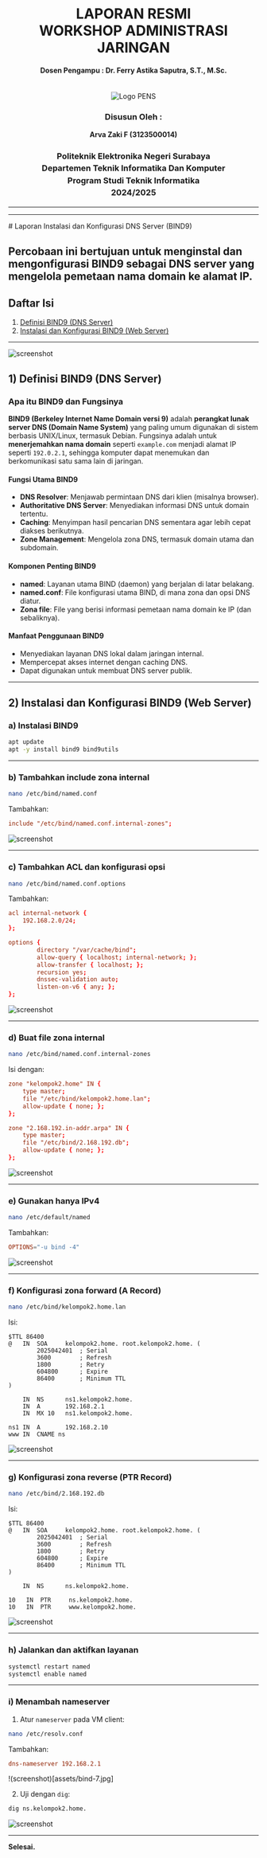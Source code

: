 <div align="center">
  <h1 style="text-align: center;font-weight: bold">LAPORAN RESMI<br>WORKSHOP ADMINISTRASI JARINGAN</h1>
  <h4 style="text-align: center;">Dosen Pengampu : Dr. Ferry Astika Saputra, S.T., M.Sc.</h4>
</div>
<br />
<div align="center">
  <img src="https://upload.wikimedia.org/wikipedia/id/4/44/Logo_PENS.png" alt="Logo PENS">
  <h3 style="text-align: center;">Disusun Oleh : </h3>
  <p style="text-align: center;">
    <strong>Arva Zaki F (3123500014) </strong><br>
  </p>
<h3 style="text-align: center;line-height: 1.5">Politeknik Elektronika Negeri Surabaya<br>Departemen Teknik Informatika Dan Komputer<br>Program Studi Teknik Informatika<br>2024/2025</h3>
  <hr><hr>
</div>
# Laporan Instalasi dan Konfigurasi DNS Server (BIND9)

Percobaan ini bertujuan untuk menginstal dan mengonfigurasi **BIND9** sebagai DNS server yang mengelola pemetaan nama domain ke alamat IP.
---

## Daftar Isi

1) [Definisi BIND9 (DNS Server)](#1-definisi-bind9)  
2) [Instalasi dan Konfigurasi BIND9 (Web Server)](#2-instalasi-dan-konfigurasi-bind9-dns-server)

---

![screenshot](assets/topologi.png)
## 1) Definisi BIND9 (DNS Server)


### **Apa itu BIND9 dan Fungsinya**

**BIND9 (Berkeley Internet Name Domain versi 9)** adalah **perangkat lunak server DNS (Domain Name System)** yang paling umum digunakan di sistem berbasis UNIX/Linux, termasuk Debian. Fungsinya adalah untuk **menerjemahkan nama domain** seperti `example.com` menjadi alamat IP seperti `192.0.2.1`, sehingga komputer dapat menemukan dan berkomunikasi satu sama lain di jaringan.

#### **Fungsi Utama BIND9**

* **DNS Resolver**: Menjawab permintaan DNS dari klien (misalnya browser).
* **Authoritative DNS Server**: Menyediakan informasi DNS untuk domain tertentu.
* **Caching**: Menyimpan hasil pencarian DNS sementara agar lebih cepat diakses berikutnya.
* **Zone Management**: Mengelola zona DNS, termasuk domain utama dan subdomain.

#### **Komponen Penting BIND9**

* **named**: Layanan utama BIND (daemon) yang berjalan di latar belakang.
* **named.conf**: File konfigurasi utama BIND, di mana zona dan opsi DNS diatur.
* **Zona file**: File yang berisi informasi pemetaan nama domain ke IP (dan sebaliknya).

#### **Manfaat Penggunaan BIND9**

* Menyediakan layanan DNS lokal dalam jaringan internal.
* Mempercepat akses internet dengan caching DNS.
* Dapat digunakan untuk membuat DNS server publik.

---

## 2) Instalasi dan Konfigurasi BIND9 (Web Server)


### a) Instalasi BIND9

```bash
apt update
apt -y install bind9 bind9utils
```

---

### b) Tambahkan include zona internal

```bash
nano /etc/bind/named.conf
```

Tambahkan:
```conf
include "/etc/bind/named.conf.internal-zones";
```

![screenshot](assets/bind-1.jpg)

---

### c) Tambahkan ACL dan konfigurasi opsi

```bash
nano /etc/bind/named.conf.options
```

Tambahkan:
```conf
acl internal-network {
    192.168.2.0/24;
};

options {
        directory "/var/cache/bind";
        allow-query { localhost; internal-network; };
        allow-transfer { localhost; };
        recursion yes;
        dnssec-validation auto;
        listen-on-v6 { any; };
};
```

![screenshot](assets/bind-2.jpg)

---

### d) Buat file zona internal

```bash
nano /etc/bind/named.conf.internal-zones
```

Isi dengan:
```conf
zone "kelompok2.home" IN {
    type master;
    file "/etc/bind/kelompok2.home.lan";
    allow-update { none; };
};

zone "2.168.192.in-addr.arpa" IN {
    type master;
    file "/etc/bind/2.168.192.db";
    allow-update { none; };
};
```

![screenshot](assets/bind-3.jpg)

---

### e) Gunakan hanya IPv4

```bash
nano /etc/default/named
```

Tambahkan:
```conf
OPTIONS="-u bind -4"
```

![screenshot](assets/bind-4.jpg)

---

### f) Konfigurasi zona forward (A Record)

```bash
nano /etc/bind/kelompok2.home.lan
```

Isi:
```
$TTL 86400
@   IN  SOA     kelompok2.home. root.kelompok2.home. (
        2025042401  ; Serial
        3600        ; Refresh
        1800        ; Retry
        604800      ; Expire
        86400       ; Minimum TTL
)

    IN  NS      ns1.kelompok2.home.
    IN  A       192.168.2.1
    IN  MX 10   ns1.kelompok2.home.

ns1 IN  A       192.168.2.10
www IN  CNAME ns
```

![screenshot](assets/bind-5.jpg)

---

### g) Konfigurasi zona reverse (PTR Record)

```bash
nano /etc/bind/2.168.192.db
```

Isi:
```dns
$TTL 86400
@   IN  SOA     kelompok2.home. root.kelompok2.home. (
        2025042401  ; Serial
        3600        ; Refresh
        1800        ; Retry
        604800      ; Expire
        86400       ; Minimum TTL
)

    IN  NS      ns.kelompok2.home.

10   IN  PTR     ns.kelompok2.home.
10   IN  PTR     www.kelompok2.home.
```

![screenshot](assets/bind-6.jpg)

---

### h) Jalankan dan aktifkan layanan

```bash
systemctl restart named
systemctl enable named
```

---

### i) Menambah nameserver

1. Atur `nameserver` pada VM client:
```bash
nano /etc/resolv.conf
```

Tambahkan:
```conf
dns-nameserver 192.168.2.1
```

!(screenshot)[assets/bind-7.jpg]

2. Uji dengan `dig`:
```bash
dig ns.kelompok2.home.
```

![screenshot](assets/bind-8.jpg)

---

**Selesai.**
```
